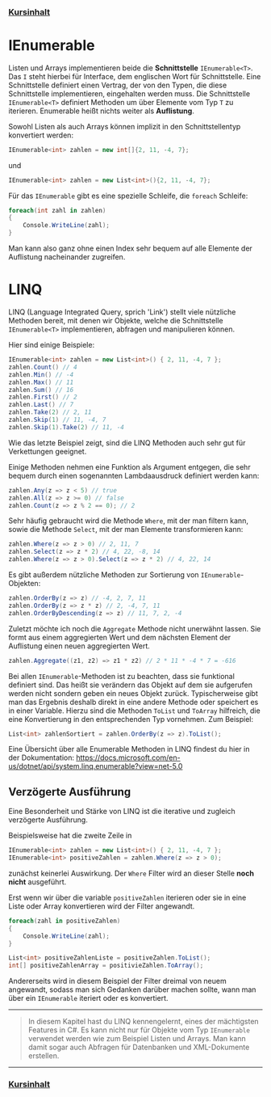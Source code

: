 ### [Kursinhalt](../README.md)

IEnumerable
============

Listen und Arrays implementieren beide die **Schnittstelle** `IEnumerable<T>`. Das `I` steht hierbei für Interface, dem englischen Wort für Schnittstelle. Eine Schnittstelle definiert einen Vertrag, der von den Typen, die diese Schnittstelle implementieren, eingehalten werden muss. Die Schnittstelle `IEnumerable<T>` definiert Methoden um über Elemente vom Typ `T` zu iterieren. Enumerable heißt nichts weiter als **Auflistung**.

Sowohl Listen als auch Arrays können implizit in den Schnittstellentyp konvertiert werden: 

```cs
IEnumerable<int> zahlen = new int[]{2, 11, -4, 7};
```

und

```cs
IEnumerable<int> zahlen = new List<int>(){2, 11, -4, 7};
```

Für das `IEnumerable` gibt es eine spezielle Schleife, die `foreach` Schleife:

```cs
foreach(int zahl in zahlen)
{
    Console.WriteLine(zahl);
}
```

Man kann also ganz ohne einen Index sehr bequem auf alle Elemente der Auflistung nacheinander zugreifen.

LINQ
=====

LINQ (Language Integrated Query, sprich 'Link') stellt viele nützliche Methoden bereit, mit denen wir Objekte, welche die Schnittstelle `IEnumerable<T>` implementieren, abfragen und manipulieren können.

Hier sind einige Beispiele:

```cs
IEnumerable<int> zahlen = new List<int>() { 2, 11, -4, 7 };
zahlen.Count() // 4
zahlen.Min() // -4
zahlen.Max() // 11
zahlen.Sum() // 16
zahlen.First() // 2
zahlen.Last() // 7
zahlen.Take(2) // 2, 11
zahlen.Skip(1) // 11, -4, 7
zahlen.Skip(1).Take(2) // 11, -4
```

Wie das letzte Beispiel zeigt, sind die LINQ Methoden auch sehr gut für Verkettungen geeignet.

Einige Methoden nehmen eine Funktion als Argument entgegen, die sehr bequem durch einen sogenannten Lambdaausdruck definiert werden kann:

```cs
zahlen.Any(z => z < 5) // true
zahlen.All(z => z >= 0) // false
zahlen.Count(z => z % 2 == 0); // 2
```

Sehr häufig gebraucht wird die Methode `Where`, mit der man filtern kann, sowie die Methode `Select`, mit der man Elemente transformieren kann:

```cs
zahlen.Where(z => z > 0) // 2, 11, 7
zahlen.Select(z => z * 2) // 4, 22, -8, 14
zahlen.Where(z => z > 0).Select(z => z * 2) // 4, 22, 14
```

Es gibt außerdem nützliche Methoden zur Sortierung von `IEnumerable`-Objekten:

```cs
zahlen.OrderBy(z => z) // -4, 2, 7, 11
zahlen.OrderBy(z => z * z) // 2, -4, 7, 11
zahlen.OrderByDescending(z => z) // 11, 7, 2, -4
```

Zuletzt möchte ich noch die `Aggregate` Methode nicht unerwähnt lassen. Sie formt aus einem aggregierten Wert und dem nächsten Element der Auflistung einen neuen aggregierten Wert.

```cs
zahlen.Aggregate((z1, z2) => z1 * z2) // 2 * 11 * -4 * 7 = -616
```

Bei allen `IEnumerable`-Methoden ist zu beachten, dass sie funktional definiert sind. Das heißt sie verändern das Objekt auf dem sie aufgerufen werden nicht sondern geben ein neues Objekt zurück. Typischerweise gibt man das Ergebnis deshalb direkt in eine andere Methode oder speichert es in einer Variable. Hierzu sind die Methoden `ToList` und `ToArray` hilfreich, die eine Konvertierung in den entsprechenden Typ vornehmen. Zum Beispiel:

```cs
List<int> zahlenSortiert = zahlen.OrderBy(z => z).ToList();
```

Eine Übersicht über alle Enumerable Methoden in LINQ findest du hier in der Dokumentation: https://docs.microsoft.com/en-us/dotnet/api/system.linq.enumerable?view=net-5.0

Verzögerte Ausführung
---------------------

Eine Besonderheit und Stärke von LINQ ist die iterative und zugleich verzögerte Ausführung.

Beispielsweise hat die zweite Zeile in 

```cs
IEnumerable<int> zahlen = new List<int>() { 2, 11, -4, 7 };
IEnumerable<int> positiveZahlen = zahlen.Where(z => z > 0);
```

zunächst keinerlei Auswirkung. Der `Where` Filter wird an dieser Stelle **noch nicht** ausgeführt.

Erst wenn wir über die variable `positiveZahlen` iterieren oder sie in eine Liste oder Array konvertieren wird der Filter angewandt.

```cs
foreach(zahl in positiveZahlen)
{
    Console.WriteLine(zahl);
}

List<int> positiveZahlenListe = positiveZahlen.ToList();
int[] positiveZahlenArray = positivieZahlen.ToArray();
```

Andererseits wird in diesem Beispiel der Filter dreimal von neuem angewandt, sodass man sich Gedanken darüber machen sollte, wann man über ein `IEnumerable` iteriert oder es konvertiert.


---

>In diesem Kapitel hast du LINQ kennengelernt, eines der mächtigsten Features in C#. Es kann nicht nur für Objekte vom Typ `IEnumerable` verwendet werden wie zum Beispiel Listen und Arrays. Man kann damit sogar auch Abfragen für Datenbanken und XML-Dokumente erstellen.

---
### [Kursinhalt](../README.md)
